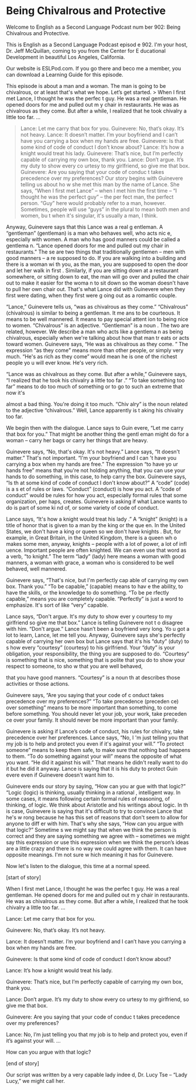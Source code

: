 # Being Chivalrous and Protective

Welcome to English as a Second Language Podcast num ber 902: Being Chivalrous and Protective.

This is English as a Second Language Podcast episod e 902. I'm your host, Dr. Jeff McQuillan, coming to you from the Center for E ducational Development in beautiful Los Angeles, California.

Our website is ESLPod.com. If you go there and beco me a member, you can download a Learning Guide for this episode.

This episode is about a man and a woman. The man is  going to be chivalrous, or at least that's what we hope. Let’s get started. > When I first met Lance, I thought he was the perfec t guy.  He was a real gentleman.  He opened doors for me and pulled out m y chair in restaurants.  He was as chivalrous as they come.  But after a while,  I realized that he took chivalry a little too far. ...
> Lance:  Let me carry that box for you.
> Guinevere:  No, that’s okay.  It’s not heavy.
> Lance:  It doesn’t matter.  I’m your boyfriend and I can’t have you carrying a box when my hands are free.
> Guinevere:  Is that some kind of code of conduct I don’t know about?
> Lance:  It’s how a knight would treat his lady.
> Guinevere:  That’s nice, but I’m perfectly capable of carrying my own box, thank you.
> Lance:  Don’t argue.  It’s my duty to show every co urtesy to my girlfriend, so give me that box.
> Guinevere:  Are you saying that your code of conduc t takes precedence over my preferences?
> Our story begins with Guinevere telling us about ho w she met this man by the name of Lance. She says, “When I first met Lance” –  when I met him the first time – “I thought he was the perfect guy” – the per fect man, the perfect person. “Guy” here would probably refer to a man, however. Sometimes, people will use “guys” in the plural to mean both men and women, bu t when it's singular, it's usually a man, I think.

Anyway, Guinevere says that this Lance was a real g entleman. A “gentleman” (gentleman) is a man who behaves well, who acts nic e, especially with women. A man who has good manners could be called a gentlema n. “Lance opened doors for me and pulled out my chair in restaurants.” The se are two things that traditionally gentlemen – men with good manners – a re supposed to do. If you are walking into a building and there is a woman wi th you, as the man, you are supposed to open the door and let her walk in first . Similarly, if you are sitting down at a restaurant somewhere, or sitting down to eat, the man will go over and pulled the chair out to make it easier for the woma n to sit down so the woman doesn't have to pull her own chair out. That's what  Lance did with Guinevere when they first were dating, when they first were g oing out as a romantic couple.

“Lance,” Guinevere tells us, “was as chivalrous as they come.” “Chivalrous” (chivalrous) is similar to being a gentleman. It me ans to be courteous. It means to be well mannered. It means to pay special attent ion to being nice to women. “Chivalrous” is an adjective. “Gentleman” is a noun . The two are related, however. We describe a man who acts like a gentlema n as being chivalrous, especially when we're talking about how that man tr eats or acts toward women. Guinevere says, “He was as chivalrous as they come. ” The expression “as they come” means more than other people, or simply very much. “He's as rich as they come” would mean he is one of the richest people yo u will ever know. He's very rich.

“Lance was as chivalrous as they come. But after a while,” Guinevere says, “I realized that he took his chivalry a little too far .” “To take something too far” means to do too much of something or to go to such an extreme that now it's

almost a bad thing. You're doing it too much. “Chiv alry” is the noun related to the adjective “chivalrous.” Well, Lance apparently is t aking his chivalry too far.

We begin then with the dialogue. Lance says to Guin evere, “Let me carry that box for you.” That might be another thing the gentl eman might do for a woman – carry her bags or carry her things that are heavy.

Guinevere says, “No, that's okay. It's not heavy.” Lance says, “It doesn't matter.” That's not important. “I'm your boyfriend and I can 't have you carrying a box when my hands are free.” The expression “to have yo ur hands free” means that you're not holding anything, that you can use your hands to do something, in this case, to help carry the box. Guinevere says, “Is th at some kind of code of conduct I don't know about?” A “code” (code) is a s et of rules or laws. “Conduct” (conduct) is how you act. A “code of conduct” would  be rules for how you act, especially formal rules that some organization, per haps, creates. Guinevere is asking if what Lance wants to do is part of some ki nd of, or some variety of code of conduct.

Lance says, “It's how a knight would treat his lady .” A “knight” (knight) is a title of honor that is given to a man by the king or the que en. In the United States, we don't have a king or queen so we don't have knights . But, for example, in Great Britain, in the United Kingdom, there is a queen wh o makes some men, anyway, knights – people with a lot of power, a lot of infl uence. Important people are often knighted. We can even use that word as a verb, “to knight.” The term “lady” (lady) here means a woman with good manners, a woman with grace, a woman who is considered to be well behaved, well mannered.

Guinevere says, “That's nice, but I'm perfectly cap able of carrying my own box. Thank you.” “To be capable,” (capable) means to hav e the ability, to have the skills, or the knowledge to do something. “To be pe rfectly capable,” means you are completely capable. “Perfectly” is just a word to emphasize. It's sort of like “very” capable.

Lance says, “Don't argue. It's my duty to show ever y courtesy to my girlfriend so give me that box.” Lance is telling Guinevere not t o disagree with him. “Don't argue.” Lance hasn’t been a boyfriend very long. Yo u got a lot to learn, Lance, let me tell you. Anyway, Guinevere says she's perfectly  capable of carrying her own box but Lance says that it's his “duty” (duty) to s how every “courtesy” (courtesy) to his girlfriend. Your “duty” is your obligation, your responsibility, the thing you are supposed to do. “Courtesy” is something that is  nice, something that is polite that you do to show your respect to someone, to sho w that you are well behaved,

that you have good manners. “Courtesy” is a noun th at describes those activities or those actions.

Guinevere says, “Are you saying that your code of c onduct takes precedence over my preferences?” “To take precedence (preceden ce) over something” means to be more important than something, to come before something. You should never let your job, your work, take preceden ce over your family. It should never be more important than your family.

Guinevere is asking if Lance’s code of conduct, his  rules for chivalry, take precedence over her preferences. Lance says, “No, I 'm just telling you that my job is to help and protect you even if it's against  your will.” “To protect someone” means to keep them safe, to make sure that nothing bad happens to them. “To do something against your will” means the opposite of what you want. “He did it against his will.” That means he didn't really want  to do it but he did it anyway. Lance is saying that it is his duty to protect Guin evere even if Guinevere doesn't want him to.

Guinevere ends our story by saying, “How can you ar gue with that logic?” “Logic (logic) is thinking, usually thinking in a rational , intelligent way. In some cases, it means following certain formal rules of reasoning, of thinking, of logic. We think about Aristotle and his writings about logic. In th is case, Guinevere is saying that it's difficult to try to convince Lance that he's w rong because he has this set of reasons that don't seem to allow for anyone to diff er with him. That's why she says, “How can you argue with that logic?” Sometime s we might say that when we think the person is correct and they are saying something we agree with – sometimes we might say this expression or use this expression when we think the person’s ideas are a little crazy and there is no way we could agree with them. It can have opposite meanings. I'm not sure w hich meaning it has for Guinevere.

Now let's listen to the dialogue, this time at a normal speed.

[start of story]

When I first met Lance, I thought he was the perfec t guy.  He was a real gentleman.  He opened doors for me and pulled out m y chair in restaurants.  He was as chivalrous as they come.  But after a while,  I realized that he took chivalry a little too far. ...

Lance:  Let me carry that box for you.

 Guinevere:  No, that’s okay.  It’s not heavy.

Lance:  It doesn’t matter.  I’m your boyfriend and I can’t have you carrying a box when my hands are free.

Guinevere:  Is that some kind of code of conduct I don’t know about?

Lance:  It’s how a knight would treat his lady.

Guinevere:  That’s nice, but I’m perfectly capable of carrying my own box, thank you.

Lance:  Don’t argue.  It’s my duty to show every co urtesy to my girlfriend, so give me that box.

Guinevere:  Are you saying that your code of conduc t takes precedence over my preferences?

Lance:  No, I’m just telling you that my job is to help and protect you, even if it’s against your will. ...

How can you argue with that logic?

[end of story]

Our script was written by a very capable lady indee d, Dr. Lucy Tse – “Lady Lucy,” we might call her.




